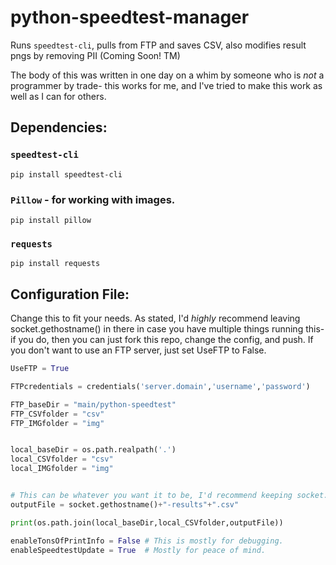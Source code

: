 # python-speedtest-manager
Runs ``speedtest-cli``, pulls from FTP and saves CSV, also modifies result pngs by removing PII (Coming Soon! TM)

The body of this was written in one day on a whim by someone who is *not* a programmer by trade- this works for me, and I've tried to make this work as well as I can for others.

## Dependencies:
### ``speedtest-cli``
``pip install speedtest-cli``
### ``Pillow`` - for working with images.
``pip install pillow``
### ``requests``
``pip install requests``

## Configuration File:
Change this to fit your needs.
As stated, I'd *highly* recommend leaving socket.gethostname() in there in case you have multiple things running this- if you do, then you can just fork this repo, change the config, and push.
If you don't want to use an FTP server, just set UseFTP to False.
```python
UseFTP = True

FTPcredentials = credentials('server.domain','username','password')

FTP_baseDir = "main/python-speedtest"
FTP_CSVfolder = "csv"
FTP_IMGfolder = "img"


local_baseDir = os.path.realpath('.')
local_CSVfolder = "csv"
local_IMGfolder = "img"


# This can be whatever you want it to be, I'd recommend keeping socket.gethostname() in there somewhere so that if you have multiple instances of this they all have separate places to upload.
outputFile = socket.gethostname()+"-results"+".csv" 

print(os.path.join(local_baseDir,local_CSVfolder,outputFile))

enableTonsOfPrintInfo = False # This is mostly for debugging.
enableSpeedtestUpdate = True  # Mostly for peace of mind.
```